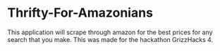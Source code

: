 # Thrifty-For-Amazonians
This application will scrape through amazon for the best prices for any search that you make. This was made for the hackathon GrizzHacks 4.
